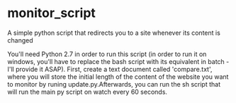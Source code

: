 # monitor_script
A simple python script that redirects you to a site whenever its content is changed

You'll need Python 2.7 in order to run this script (in order to run it on windows, you'll have to replace the bash script with its equivalent in batch - I'll provide it ASAP). First, create a text document called 'compare.txt', where you will store the initial length of the content of the website you want to monitor by runing update.py.Afterwards, you can run the sh script that will run the main py script on watch every 60 seconds.
